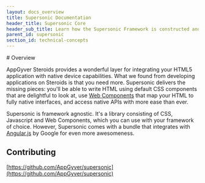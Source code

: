 ```yaml
---
layout: docs_overview
title: Supersonic Documentation
header_title: Supersonic Core
header_sub_title: Learn how the Supersonic Framework is constructed and the core technologies it uses.
parent_id: supersonic
section_id: technical-concepts
---
```


<section class="docs-section" id="overview">
# Overview

AppGyver Steroids provides a wonderful layer for integrating your HTML5 application with native device capabilities. What we found from developing applications on Steroids is that you need more. Supersonic delivers the missing pieces: you'll be able to write HTML using default CSS components that are delightful to look at, use [Web Components][web-components] that map your HTML to fully native interfaces, and access native APIs with more ease than ever.

Supersonic is framework agnostic. It's a library consisting of CSS, Javascript and Web Components, which you can use with your framework of choice. However, Supersonic comes with a bundle that integrates with [Angular.js][angular-overview] by Google for even more awesomeness.

## Contributing

[https://github.com/AppGyver/supersonic](https://github.com/AppGyver/supersonic)

</section>

[angular-overview]: /supersonic/guides/technical-concepts/angular-js
[web-components]: /supersonic/guides/technical-concepts/web-components
